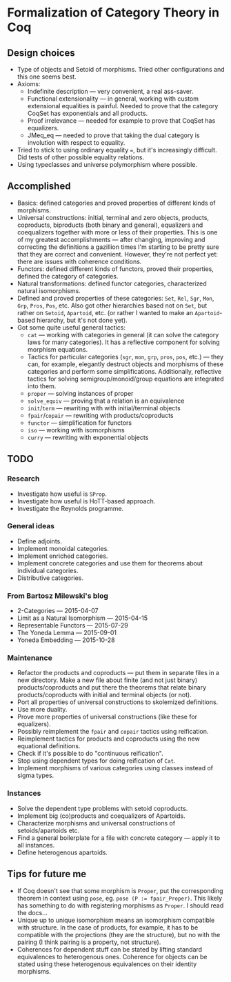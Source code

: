 # Formalization of Category Theory in Coq

## Design choices
* Type of objects and Setoid of morphisms. Tried other configurations and this one seems best.
* Axioms:
  - Indefinite description — very convenient, a real ass-saver.
  - Functional extensionality — in general, working with custom extensional equalities is painful. Needed to prove that the category CoqSet has exponentials and all products.
  - Proof irrelevance — needed for example to prove that CoqSet has equalizers.
  - JMeq_eq — needed to prove that taking the dual category is involution with respect to equality.
* Tried to stick to using ordinary equality `=`, but it's increasingly difficult. Did tests of other possible equality relations.
* Using typeclasses and universe polymorphism where possible.

## Accomplished
* Basics: defined categories and proved properties of different kinds of morphisms.
* Universal constructions: initial, terminal and zero objects, products, coproducts, biproducts (both binary and general), equalizers and coequalizers together with more or less of their properties. This is one of my greatest accomplishments — after changing, improving and correcting the definitions a gazillion times I'm starting to be pretty sure that they are correct and convenient. However, they're not perfect yet: there are issues with coherence conditions.
* Functors: defined different kinds of functors, proved their properties, defined the category of categories.
* Natural transformations: defined functor categories, characterized natural isomorphisms.
* Defined and proved properties of these categories: `Set`, `Rel`, `Sgr`, `Mon`, `Grp`, `Pros`, `Pos`, etc. Also got other hierarchies based not on `Set`, but rather on `Setoid`, `Apartoid`, etc. (or rather I wanted to make an `Apartoid`-based hierarchy, but it's not done yet).
* Got some quite useful general tactics:
  - `cat` — working with categories in general (it can solve the category laws for many categories). It has a reflective component for solving morphism equations.
  - Tactics for particular categories (`sgr`, `mon`, `grp`, `pros`, `pos`, etc.) — they can, for example, elegantly destruct objects and morphisms of these categories and perform some simplifications. Additionally, reflective tactics for solving semigroup/monoid/group equations are integrated into them.
  - `proper` — solving instances of proper
  - `solve_equiv` —  proving that a relation is an equivalence
  - `init`/`term` — rewriting with with initial/terminal objects
  - `fpair`/`copair` — rewriting with products/coproducts
  - `functor` — simplification for functors
  - `iso` — working with isomorphisms
  - `curry` — rewriting with exponential objects

## TODO

### Research
* Investigate how useful is `SProp`.
* Investigate how useful is HoTT-based approach.
* Investigate the Reynolds programme.

### General ideas
* Define adjoints.
* Implement monoidal categories.
* Implement enriched categories.
* Implement concrete categories and use them for theorems about individual categories.
* Distributive categories.

### From Bartosz Milewski's blog
* 2-Categories — 2015-04-07
* Limit as a Natural Isomorphism — 2015-04-15
* Representable Functors — 2015-07-29
* The Yoneda Lemma — 2015-09-01
* Yoneda Embedding — 2015-10-28

### Maintenance
* Refactor the products and coproducts — put them in separate files in a new directory. Make a new file about finite (and not just binary) products/coproducts and put there the theorems that relate binary products/coproducts with initial and terminal objects (or not).
* Port all properties of universal constructions to skolemized definitions.
* Use more duality.
* Prove more properties of universal constructions (like these for equalizers).
* Possibly reimplement the `fpair` and `copair` tactics using reification.
* Reimplement tactics for products and coproducts using the new equational definitions.
* Check if it's possible to do "continuous reification".
* Stop using dependent types for doing reification of `Cat`.
* Implement morphisms of various categories using classes instead of sigma types.

### Instances
* Solve the dependent type problems with setoid coproducts.
* Implement big (co)products and coequalizers of Apartoids.
* Characterize morphisms and universal constructions of setoids/apartoids etc.
* Find a general boilerplate for a file with concrete category — apply it to all instances.
* Define heterogenous apartoids.

## Tips for future me
* If Coq doesn't see that some morphism is `Proper`, put the corresponding theorem in context using `pose`, eg. `pose (P := fpair_Proper)`. This likely has something to do with registering morphisms as `Proper`. I should read the docs...
* Unique up to unique isomorphism means an isomorphism compatible with structure. In the case of products, for example, it has to be compatible with the projections (they are the structure), but no with the pairing (I think pairing is a property, not structure).
* Coherences for dependent stuff can be stated by lifting standard equivalences to heterogenous ones. Coherence for objects can be stated using these heterogenous equivalences on their identity morphisms.